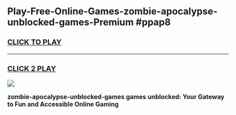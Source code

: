 
## Play-Free-Online-Games-zombie-apocalypse-unblocked-games-Premium #ppap8
<h3>
<a href="https://premium.freeplayer.one?title=zombie-apocalypse-unblocked-games&ref=8M">CLICK TO PLAY</a></h3>
<hr>

<h3>
<a href="https://premium.freeplayer.one?title=zombie-apocalypse-unblocked-games&ref=8M">CLICK 2 PLAY</a>
  
</h3>

<a href="https://premium.freeplayer.one?title=zombie-apocalypse-unblocked-games&ref=8M"><img src="https://clearcache.store/games.png"></a>


**zombie-apocalypse-unblocked-games games unblocked: Your Gateway to Fun and Accessible Online Gaming**
